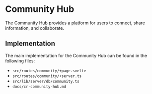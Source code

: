 # Community Hub

The Community Hub provides a platform for users to connect, share information, and collaborate.

## Implementation

The main implementation for the Community Hub can be found in the following files:

*   `src/routes/community/+page.svelte`
*   `src/routes/community/+server.ts`
*   `src/lib/server/db/community.ts`
*   `docs/cr-community-hub.md`
